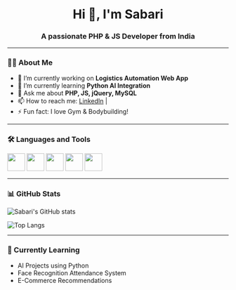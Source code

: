 <h1 align="center">Hi 👋, I'm Sabari</h1>
<h3 align="center">A passionate PHP & JS Developer from India</h3>

---

### 👨‍💻 About Me
- 🔭 I’m currently working on **Logistics Automation Web App**
- 🌱 I’m currently learning **Python AI Integration**
- 💬 Ask me about **PHP, JS, jQuery, MySQL**
- 📫 How to reach me: [LinkedIn]([https://linkedin.com/in/YOURUSERNAME](https://www.linkedin.com/in/sabarisan-p-15aa1a26a/)) | 
- ⚡ Fun fact: I love Gym & Bodybuilding!

---

### 🛠️ Languages and Tools
<p align="left">
  <img src="https://cdn.jsdelivr.net/gh/devicons/devicon/icons/php/php-original.svg" width="40"/>
  <img src="https://cdn.jsdelivr.net/gh/devicons/devicon/icons/javascript/javascript-original.svg" width="40"/>
  <img src="https://cdn.jsdelivr.net/gh/devicons/devicon/icons/mysql/mysql-original.svg" width="40"/>
  <img src="https://cdn.jsdelivr.net/gh/devicons/devicon/icons/python/python-original.svg" width="40"/>
  <img src="https://cdn.jsdelivr.net/gh/devicons/devicon/icons/vscode/vscode-original.svg" width="40"/>
</p>

---

### 📊 GitHub Stats
![Sabari's GitHub stats](https://github-readme-stats.vercel.app/api?username=YOURUSERNAME&show_icons=true&theme=radical)

![Top Langs](https://github-readme-stats.vercel.app/api/top-langs/?username=YOURUSERNAME&layout=compact)

---

### 🧠 Currently Learning
- AI Projects using Python
- Face Recognition Attendance System
- E-Commerce Recommendations
